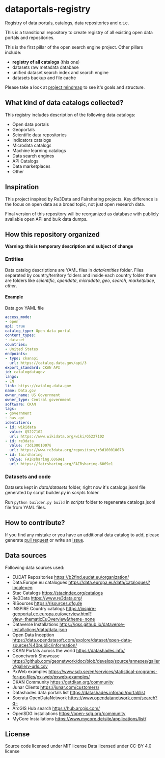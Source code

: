 # dataportals-registry
Registry of data portals, catalogs, data repositories and e.t.c.


This is a transitional repository to create registry of all existing open data portals and repositories.

This is the first pillar of the open search engine project. Other pillars include:
* **registry of all catalogs** (this one)
* datasets raw metadata database
* unified dataset search index and search engine
* datasets backup and file cache

Please take a look at [project mindmap](/assets/commondataindex.png) to see it's goals and structure.

## What kind of data catalogs collected?

This registry includes description of the following data catalogs:
* Open data portals
* Geoportals
* Scientific data repositories
* Indicators catalogs
* Microdata catalogs
* Machine learning catalogs
* Data search engines
* API Catalogs
* Data marketplaces
* Other 



## Inspiration

This project inspired by Re3Data and Fairsharing projects. Key difference is the focus on open data as a broad topic, not just open research data.

Final version of this repository will be reorganized as database with publicly available open API and bulk data dumps.

## How this repository organized

**Warning: this is temporary description and subject of change**


### Entities
Data catalog descriptions are YAML files in *data/entities* folder. Files separated by country/territory folders and inside each country folder there are folders like *scientific*, *opendata*, *microdata*, *geo*, *search*, *marketplace*, *other*.

#### Example

Data.gov YAML file

```yaml
access_mode:
- open
api: true
catalog_type: Open data portal
content_types:
- dataset
countries:
- United States
endpoints:
- type: ckanapi
  url: https://catalog.data.gov/api/3
export_standard: CKAN API
id: catalogdatagov
langs:
- EN
link: https://catalog.data.gov
name: Data.gov
owner_name: US Government
owner_type: Central government
software: CKAN
tags:
- government
- has_api
identifiers:
- id: wikidata
  value: Q5227102
  url: https://www.wikidata.org/wiki/Q5227102
- id: re3data
  value: r3d100010078
  url: https://www.re3data.org/repository/r3d100010078
- id: fairsharing
  valye: FAIRsharing.6069e1 
  url: https://fairsharing.org/FAIRsharing.6069e1
```

### Datasets and code

Datasets kept in *data/datasets* folder, right now it's catalogs.jsonl file generated by script builder.py in *scripts* folder. 

Run ```python builder.py build``` in *scripts* folder to regenerate catalogs.jsonl file from YAML files.


## How to contribute?

If you find any mistake or you have an additional data catalog to add, please generate [pull request](https://github.com/commondataio/dataportals-registry/pulls) or write an [issue](https://github.com/commondataio/dataportals-registry/issues).


## Data sources

Following data sources used:

* EUDAT Repositories	https://b2find.eudat.eu/organization/
* Data.Europe.eu catalogues	https://data.europa.eu/data/catalogues?locale=en
* Stac Catalogs	https://stacindex.org/catalogs
* Re3Data	https://www.re3data.org/
* RISources	https://risources.dfg.de
* INSPIRE Country catalogs	https://inspire-geoportal.ec.europa.eu/overview.html?view=thematicEuOverview&theme=none
* Dataverse Installations	https://iqss.github.io/dataverse-installations/data/data.json
* Open Data Inception	https://data.opendatasoft.com/explore/dataset/open-data-sources%40public/information/
* CKAN Portals across the world	https://datashades.info/
* Geonetwork Showcase	https://github.com/geonetwork/doc/blob/develop/source/annexes/gallery/gallery-urls.csv
* PxWeb examples	https://www.scb.se/en/services/statistical-programs-for-px-files/px-web/pxweb-examples/
* DKAN Community	https://getdkan.org/community
* Junar Clients	https://junar.com/customers/
* Datashades data portals list	https://datashades.info/api/portal/list
* Socrata OpenDataNetwork	https://www.opendatanetwork.com/search?q=
* ArcGIS Hub search	https://hub.arcgis.com/
* OpenSDG installations	https://open-sdg.org/community
* MyCore Installations	https://www.mycore.de/site/applications/list/


## License

Source code licensed under MIT license
Data licensed under CC-BY 4.0 license